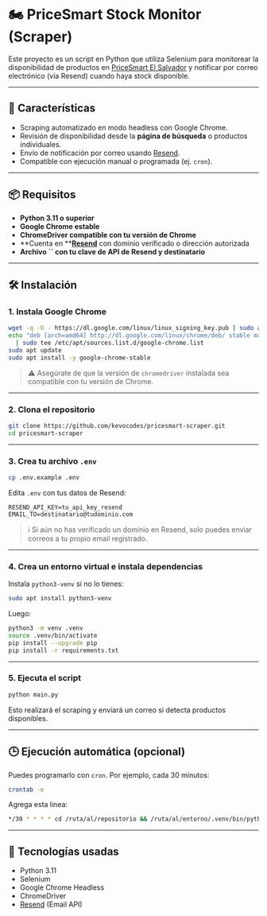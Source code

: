 # 🏍️ PriceSmart Stock Monitor (Scraper)

Este proyecto es un script en Python que utiliza Selenium para monitorear la disponibilidad de productos en [PriceSmart El Salvador](https://www.pricesmart.com/es-sv/) y notificar por correo electrónico (vía Resend) cuando haya stock disponible.

---

## 🚀 Características

* Scraping automatizado en modo headless con Google Chrome.
* Revisión de disponibilidad desde la **página de búsqueda** o productos individuales.
* Envío de notificación por correo usando [Resend](https://resend.com).
* Compatible con ejecución manual o programada (ej. `cron`).

---

## 📦 Requisitos

* **Python 3.11 o superior**
* **Google Chrome estable**
* **ChromeDriver compatible con tu versión de Chrome**
* \*\*Cuenta en \*\*[**Resend**](https://resend.com) con dominio verificado o dirección autorizada
* **Archivo **\`\`** con tu clave de API de Resend y destinatario**

---

## 🛠️ Instalación

### 1. Instala Google Chrome

```bash
wget -q -O - https://dl.google.com/linux/linux_signing_key.pub | sudo apt-key add -
echo "deb [arch=amd64] http://dl.google.com/linux/chrome/deb/ stable main" \
  | sudo tee /etc/apt/sources.list.d/google-chrome.list
sudo apt update
sudo apt install -y google-chrome-stable
```

> ⚠️ Asegúrate de que la versión de `chromedriver` instalada sea compatible con tu versión de Chrome.

---

### 2. Clona el repositorio

```bash
git clone https://github.com/kevocodes/pricesmart-scraper.git
cd pricesmart-scraper
```

---

### 3. Crea tu archivo `.env`

```bash
cp .env.example .env
```

Edita `.env` con tus datos de Resend:

```env
RESEND_API_KEY=tu_api_key_resend
EMAIL_TO=destinatario@tudominio.com
```

> ℹ️ Si aún no has verificado un dominio en Resend, solo puedes enviar correos a tu propio email registrado.

---

### 4. Crea un entorno virtual e instala dependencias

Instala `python3-venv` si no lo tienes:

```bash
sudo apt install python3-venv
```

Luego:

```bash
python3 -m venv .venv
source .venv/bin/activate
pip install --upgrade pip
pip install -r requirements.txt
```

---

### 5. Ejecuta el script

```bash
python main.py
```

Esto realizará el scraping y enviará un correo si detecta productos disponibles.

---

## 🕒 Ejecución automática (opcional)

Puedes programarlo con `cron`. Por ejemplo, cada 30 minutos:

```bash
crontab -e
```

Agrega esta línea:

```bash
*/30 * * * * cd /ruta/al/repositorio && /ruta/al/entorno/.venv/bin/python3 main.py
```

---

## 🤖 Tecnologías usadas

* Python 3.11
* Selenium
* Google Chrome Headless
* ChromeDriver
* [Resend](https://resend.com) (Email API)
